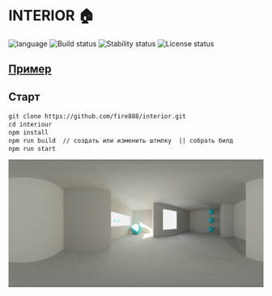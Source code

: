 # INTERIOR :house: # 

![language](https://img.shields.io/badge/code-es6-green.svg) 
![Build status](https://img.shields.io/badge/build-passing-yellow.svg) 
![Stability status](https://img.shields.io/badge/stability-stable-green.svg) 
![License status](https://img.shields.io/badge/license-Beerware-green.svg) 


[Пример](http://js.otrisovano.ru/tests/191215-interior/03/)
------------ 

Старт
------------   
```
git clone https://github.com/fire888/interior.git
cd interiour
npm install
npm run build  // создать или изменить штмлку  || собрать билд
npm run start
```

![illustration](https://github.com/fire888/interior/blob/master/src/assets/interier/001.jpg)
